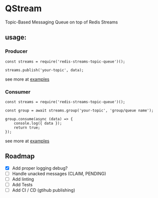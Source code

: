# QStream
Topic-Based Messaging Queue on top of Redis Streams


## usage:

### Producer

```
const streams = require('redis-streams-topic-queue')();

streams.publish('your-topic', data);
```

see more at [examples](/example/producer.js)

### Consumer

```
const streams = require('redis-streams-topic-queue')();

const group = await streams.group('your-topic', 'group/queue name');

group.consume(async (data) => {
    console.log({ data });
    return true;
});

```

see more at [examples](/example/consumer.js)


## Roadmap

- [x] Add proper logging debug?
- [ ] Handle unacked messages (CLAIM, PENDING)
- [ ] Add linting
- [ ] Add Tests
- [ ] Add CI / CD (gtihub publishing)
